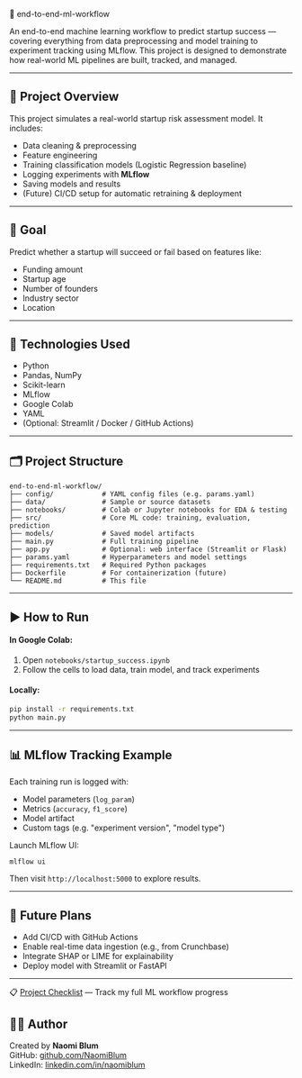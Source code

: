  🚀 end-to-end-ml-workflow

An end-to-end machine learning workflow to predict startup success — covering everything from data preprocessing and model training to experiment tracking using MLflow. This project is designed to demonstrate how real-world ML pipelines are built, tracked, and managed.

---

## 📌 Project Overview

This project simulates a real-world startup risk assessment model. It includes:

- Data cleaning & preprocessing
- Feature engineering
- Training classification models (Logistic Regression baseline)
- Logging experiments with **MLflow**
- Saving models and results
- (Future) CI/CD setup for automatic retraining & deployment

---

## 🎯 Goal

Predict whether a startup will succeed or fail based on features like:

- Funding amount
- Startup age
- Number of founders
- Industry sector
- Location

---

## 🧠 Technologies Used

- Python
- Pandas, NumPy
- Scikit-learn
- MLflow
- Google Colab
- YAML
- (Optional: Streamlit / Docker / GitHub Actions)

---

## 🗂️ Project Structure

```
end-to-end-ml-workflow/
├── config/            # YAML config files (e.g. params.yaml)
├── data/              # Sample or source datasets
├── notebooks/         # Colab or Jupyter notebooks for EDA & testing
├── src/               # Core ML code: training, evaluation, prediction
├── models/            # Saved model artifacts
├── main.py            # Full training pipeline
├── app.py             # Optional: web interface (Streamlit or Flask)
├── params.yaml        # Hyperparameters and model settings
├── requirements.txt   # Required Python packages
├── Dockerfile         # For containerization (future)
└── README.md          # This file
```

---

## ▶️ How to Run

#### In Google Colab:

1. Open `notebooks/startup_success.ipynb`
2. Follow the cells to load data, train model, and track experiments

#### Locally:

```bash
pip install -r requirements.txt
python main.py
```

---

## 📊 MLflow Tracking Example

Each training run is logged with:

- Model parameters (`log_param`)
- Metrics (`accuracy`, `f1_score`)
- Model artifact
- Custom tags (e.g. "experiment version", "model type")

Launch MLflow UI:
```bash
mlflow ui
```

Then visit `http://localhost:5000` to explore results.

---

## 🚀 Future Plans

- Add CI/CD with GitHub Actions
- Enable real-time data ingestion (e.g., from Crunchbase)
- Integrate SHAP or LIME for explainability
- Deploy model with Streamlit or FastAPI

---

📋 [Project Checklist](./project_checklist_naomi.md) — Track my full ML workflow progress

## 👩‍💻 Author

Created by **Naomi Blum**  
GitHub: [github.com/NaomiBlum](https://github.com/NaomiBlum)  
LinkedIn: [linkedin.com/in/naomiblum](https://linkedin.com/in/naomiblum)
